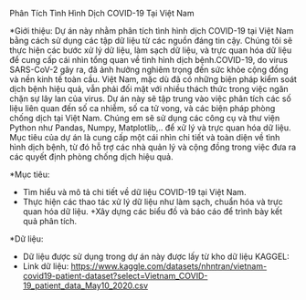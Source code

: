 Phân Tích Tình Hình Dịch COVID-19 Tại Việt Nam

*Giới thiệu:
Dự án này nhằm phân tích tình hình dịch COVID-19 tại Việt Nam bằng cách sử dụng các tập dữ liệu từ các nguồn đáng tin cậy. Chúng tôi sẽ thực hiện các bước xử lý dữ liệu, làm sạch dữ liệu, và trực quan hóa dữ liệu để cung cấp cái nhìn tổng quan về tình hình dịch bệnh.COVID-19, do virus SARS-CoV-2 gây ra, đã ảnh hưởng nghiêm trọng đến sức khỏe cộng đồng và nền kinh tế toàn cầu. Việt Nam, mặc dù đã có những biện pháp kiểm soát dịch bệnh hiệu quả, vẫn phải đối mặt với nhiều thách thức trong việc ngăn chặn sự lây lan của virus. Dự án này sẽ tập trung vào việc phân tích các số liệu liên quan đến số ca nhiễm, số ca tử vong, và các biện pháp phòng chống dịch tại Việt Nam.
Chúng em sẽ sử dụng các công cụ và thư viện Python như Pandas, Numpy, Matplotlib,.. để xử lý và trực quan hóa dữ liệu. Mục tiêu của dự án là cung cấp một cái nhìn chi tiết và toàn diện về tình hình dịch bệnh, từ đó hỗ trợ các nhà quản lý và cộng đồng trong việc đưa ra các quyết định phòng chống dịch hiệu quả.

*Mục tiêu:
+ Tìm hiểu và mô tả chi tiết về dữ liệu COVID-19 tại Việt Nam.
+ Thực hiện các thao tác xử lý dữ liệu như làm sạch, chuẩn hóa và trực quan hóa dữ liệu.
+Xây dựng các biểu đồ và báo cáo để trình bày kết quả phân tích.

*Dữ liệu:
+ Dữ liệu được sử dụng trong dự án này được lấy từ kho dữ liệu KAGGEL:
+ Link dữ liệu: https://www.kaggle.com/datasets/nhntran/vietnam-covid19-patient-dataset?select=Vietnam_COVID-19_patient_data_May10_2020.csv
